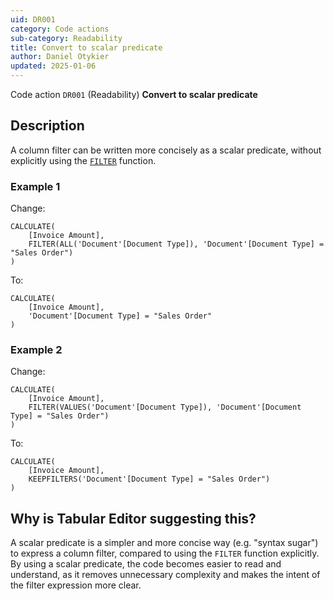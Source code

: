 ```yaml
---
uid: DR001
category: Code actions
sub-category: Readability
title: Convert to scalar predicate
author: Daniel Otykier
updated: 2025-01-06
---
```


Code action `DR001` (Readability) **Convert to scalar predicate**

## Description

A column filter can be written more concisely as a scalar predicate, without explicitly using the [`FILTER`](https://dax.guide/FILTER) function.

### Example 1

Change:
```dax
CALCULATE(
	[Invoice Amount],
	FILTER(ALL('Document'[Document Type]), 'Document'[Document Type] = "Sales Order")
)
```
To:
```dax
CALCULATE(
	[Invoice Amount],
	'Document'[Document Type] = "Sales Order"
)
```
### Example 2

Change:
```dax
CALCULATE(
	[Invoice Amount],
	FILTER(VALUES('Document'[Document Type]), 'Document'[Document Type] = "Sales Order")
)
```
To:
```dax
CALCULATE(
	[Invoice Amount],
	KEEPFILTERS('Document'[Document Type] = "Sales Order")
)
```

## Why is Tabular Editor suggesting this?

A scalar predicate is a simpler and more concise way (e.g. "syntax sugar") to express a column filter, compared to using the `FILTER` function explicitly. By using a scalar predicate, the code becomes easier to read and understand, as it removes unnecessary complexity and makes the intent of the filter expression more clear.